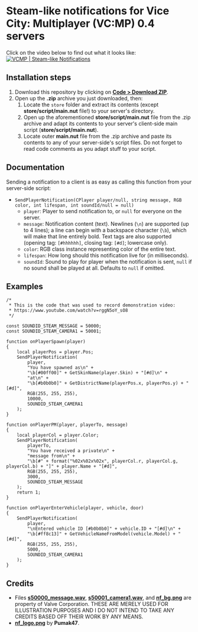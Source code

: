# Steam-like notifications for Vice City: Multiplayer (VC:MP) 0.4 servers
Click on the video below to find out what it looks like:
[![VCMP | Steam-like Notifications](https://img.youtube.com/vi/rggN5oY_sO8/0.jpg)](https://www.youtube.com/watch?v=rggN5oY_sO8)

## Installation steps
1. Download this repository by clicking on
[**Code > Download ZIP**](https://github.com/sfwidde/vcmp-steam-like-notifications/archive/refs/heads/main.zip).
2. Open up the **.zip** archive you just downloaded, then:
	1. Locate the `store` folder and extract its contents (except
	**store/script/main.nut** file!) to your server's directory.
	2. Open up the aforementioned **store/script/main.nut** file from the .zip
	archive and adapt its contents to your server's client-side main script
	(**store/script/main.nut**).
	3. Locate outer **main.nut** file from the .zip archive and paste its
	contents to any of your server-side's script files. Do not forget to read
	code comments as you adapt stuff to your script.

## Documentation
Sending a notification to a client is as easy as calling this function from your
server-side script:
- `SendPlayerNotification(CPlayer player/null,
	string message,
	RGB color,
	int lifespan,
	int soundId/null = null)`
	- `player`: Player to send notification to, or `null` for everyone on the
	server.
	- `message`: Notification content (text). Newlines (`\n`) are supported (up
	to 4 lines); a line can begin with a backspace character (`\b`), which will
	make that line entirely bold. Text tags are also supported (opening tag:
	`[#hhhhhh]`, closing tag: `[#d]`; lowercase only).
	- `color`: RGB class instance representing color of the entire text.
	- `lifespan`: How long should this notification live for (in milliseconds).
	- `soundId`: Sound to play for player when the notification is sent, `null`
	if no sound shall be played at all. Defaults to `null` if omitted.

## Examples
```
/*
 * This is the code that was used to record demonstration video:
 * https://www.youtube.com/watch?v=rggN5oY_sO8
 */

const SOUNDID_STEAM_MESSAGE = 50000;
const SOUNDID_STEAM_CAMERA1 = 50001;

function onPlayerSpawn(player)
{
	local playerPos = player.Pos;
	SendPlayerNotification(
		player,
		"You have spawned as\n" +
		"\b[#00ff00]" + GetSkinName(player.Skin) + "[#d]\n" +
		"at\n" +
		"\b[#b0b0b0]" + GetDistrictName(playerPos.x, playerPos.y) + "[#d]",
		RGB(255, 255, 255),
		10000,
		SOUNDID_STEAM_CAMERA1
	);
}

function onPlayerPM(player, playerTo, message)
{
	local playerCol = player.Color;
	SendPlayerNotification(
		playerTo,
		"You have received a private\n" +
		"message from\n" +
		"\b[#" + format("%02x%02x%02x", playerCol.r, playerCol.g, playerCol.b) + "]" + player.Name + "[#d]",
		RGB(255, 255, 255),
		3000,
		SOUNDID_STEAM_MESSAGE
	);
	return 1;
}

function onPlayerEnterVehicle(player, vehicle, door)
{
	SendPlayerNotification(
		player,
		"\nEntered vehicle ID [#b0b0b0]" + vehicle.ID + "[#d]\n" +
		"\b[#ff8c13]" + GetVehicleNameFromModel(vehicle.Model) + "[#d]",
		RGB(255, 255, 255),
		5000,
		SOUNDID_STEAM_CAMERA1
	);
}
```

## Credits
- Files [**s50000_message.wav**](store/sounds/s50000_message.wav),
[**s50001_camera1.wav**](store/sounds/s50001_camera1.wav), and
[**nf_bg.png**](store/sprites/nf_bg.png) are property of Valve Corporation.
THESE ARE MERELY USED FOR ILLUSTRATION PURPOSES AND I DO NOT INTEND TO TAKE
ANY CREDITS BASED OFF THEIR WORK BY ANY MEANS.
- [**nf_logo.png**](store/sprites/nf_logo.png) by **Pumak47**.